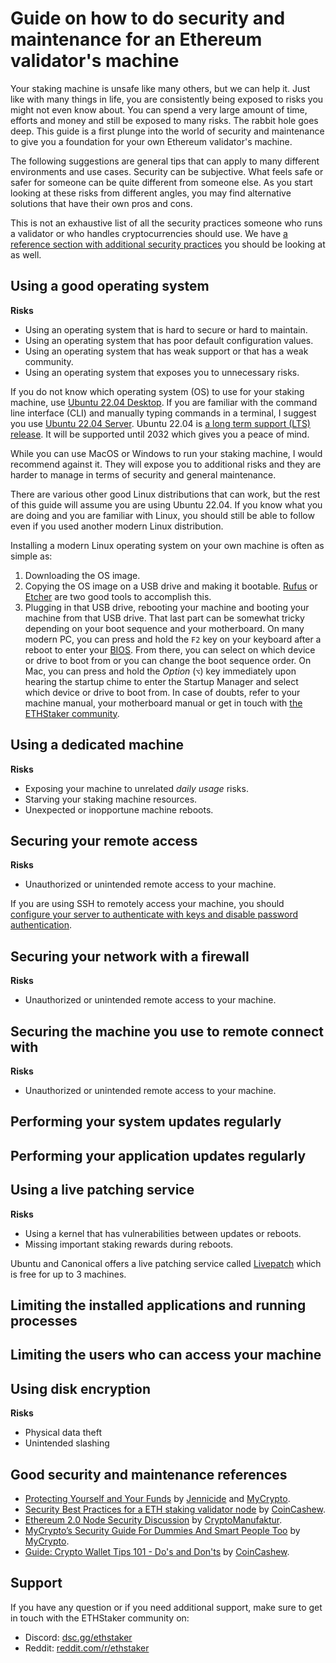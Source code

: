 # Guide on how to do security and maintenance for an Ethereum validator's machine

Your staking machine is unsafe like many others, but we can help it. Just like with many things in life, you are consistently being exposed to risks you might not even know about. You can spend a very large amount of time, efforts and money and still be exposed to many risks. The rabbit hole goes deep. This guide is a first plunge into the world of security and maintenance to give you a foundation for your own Ethereum validator's machine.

The following suggestions are general tips that can apply to many different environments and use cases. Security can be subjective. What feels safe or safer for someone can be quite different from someone else. As you start looking at these risks from different angles, you may find alternative solutions that have their own pros and cons.

This is not an exhaustive list of all the security practices someone who runs a validator or who handles cryptocurrencies should use. We have [a reference section with additional security practices](#good-security-and-maintenance-references) you should be looking at as well.

## Using a good operating system

**Risks**

* Using an operating system that is hard to secure or hard to maintain.
* Using an operating system that has poor default configuration values.
* Using an operating system that has weak support or that has a weak community.
* Using an operating system that exposes you to unnecessary risks.

If you do not know which operating system (OS) to use for your staking machine, use [Ubuntu 22.04 Desktop](https://ubuntu.com/download/desktop). If you are familiar with the command line interface (CLI) and manually typing commands in a terminal, I suggest you use [Ubuntu 22.04 Server](https://ubuntu.com/download/server). Ubuntu 22.04 is [a long term support (LTS) release](https://ubuntu.com/blog/what-is-an-ubuntu-lts-release). It will be supported until 2032 which gives you a peace of mind.

While you can use MacOS or Windows to run your staking machine, I would recommend against it. They will expose you to additional risks and they are harder to manage in terms of security and general maintenance.

There are various other good Linux distributions that can work, but the rest of this guide will assume you are using Ubuntu 22.04. If you know what you are doing and you are familiar with Linux, you should still be able to follow even if you used another modern Linux distribution.

Installing a modern Linux operating system on your own machine is often as simple as:

1. Downloading the OS image.
2. Copying the OS image on a USB drive and making it bootable. [Rufus](https://rufus.ie/en/) or [Etcher](https://www.balena.io/etcher/) are two good tools to accomplish this.
3. Plugging in that USB drive, rebooting your machine and booting your machine from that USB drive. That last part can be somewhat tricky depending on your boot sequence and your motherboard. On many modern PC, you can press and hold the `F2` key on your keyboard after a reboot to enter your [BIOS](https://en.wikipedia.org/wiki/BIOS). From there, you can select on which device or drive to boot from or you can change the boot sequence order. On Mac, you can press and hold the *Option* (`⌥`) key immediately upon hearing the startup chime to enter the Startup Manager and select which device or drive to boot from. In case of doubts, refer to your machine manual, your motherboard manual or get in touch with [the ETHStaker community](#support).

## Using a dedicated machine

**Risks**

* Exposing your machine to unrelated *daily usage* risks.
* Starving your staking machine resources.
* Unexpected or inopportune machine reboots.

## Securing your remote access

**Risks**

* Unauthorized or unintended remote access to your machine.

If you are using SSH to remotely access your machine, you should [configure your server to authenticate with keys and disable password authentication](https://www.digitalocean.com/community/tutorials/how-to-configure-ssh-key-based-authentication-on-a-linux-server).

## Securing your network with a firewall

**Risks**

* Unauthorized or unintended remote access to your machine.

## Securing the machine you use to remote connect with

**Risks**

* Unauthorized or unintended remote access to your machine.

## Performing your system updates regularly

## Performing your application updates regularly

## Using a live patching service

**Risks**

* Using a kernel that has vulnerabilities between updates or reboots.
* Missing important staking rewards during reboots.

Ubuntu and Canonical offers a live patching service called [Livepatch](https://ubuntu.com/security/livepatch) which is free for up to 3 machines.

## Limiting the installed applications and running processes

## Limiting the users who can access your machine

## Using disk encryption

**Risks**

* Physical data theft
* Unintended slashing

## Good security and maintenance references

* [Protecting Yourself and Your Funds](https://support.mycrypto.com/staying-safe/protecting-yourself-and-your-funds) by [Jennicide](https://twitter.com/Jennicide) and [MyCrypto](https://mycrypto.com/).
* [Security Best Practices for a ETH staking validator node](https://www.coincashew.com/coins/overview-eth/guide-or-security-best-practices-for-a-eth2-validator-beaconchain-node) by [CoinCashew](https://www.coincashew.com/).
* [Ethereum 2.0 Node Security Discussion](https://youtu.be/hHtvCGlPz-o) by [CryptoManufaktur](https://www.cryptomanufaktur.io/).
* [MyCrypto’s Security Guide For Dummies And Smart People Too](https://blog.mycrypto.com/mycrypto-s-security-guide-for-dummies-and-smart-people-too) by [MyCrypto](https://mycrypto.com/).
* [Guide: Crypto Wallet Tips 101 - Do's and Don'ts](https://www.coincashew.com/wallets/guide-wallet-tips-101-dos-and-donts) by [CoinCashew](https://www.coincashew.com/).

## Support

If you have any question or if you need additional support, make sure to get in touch with the ETHStaker community on:

* Discord: [dsc.gg/ethstaker](https://dsc.gg/ethstaker)
* Reddit: [reddit.com/r/ethstaker](https://www.reddit.com/r/ethstaker/)